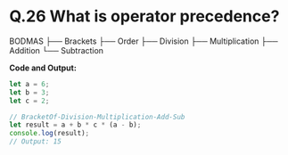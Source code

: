 # Q.26 What is operator precedence?

BODMAS
├── Brackets
├── Order
├── Division
├── Multiplication
├── Addition
└── Subtraction


**Code and Output:**
```javascript
let a = 6;
let b = 3;
let c = 2;

// BracketOf-Division-Multiplication-Add-Sub
let result = a + b * c * (a - b);
console.log(result);
// Output: 15
```